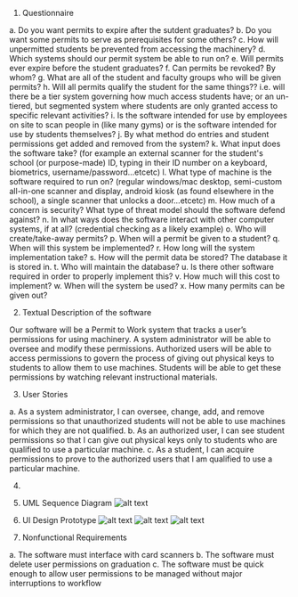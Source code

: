 1. Questionnaire

a. Do you want permits to expire after the sutdent graduates?
b. Do you want some permits to serve as prerequisites for some others?
c. How will unpermitted students be prevented from accessing the machinery?
d. Which systems should our permit system be able to run on?
e. Will permits ever expire before the student graduates?
f. Can permits be revoked? By whom?
g. What are all of the student and faculty groups who will be given permits?
h. Will all permits qualify the student for the same things?? i.e. will there be a tier system governing how much access students have;    or an un-tiered, but segmented system where students are only granted access to specific relevant activities?
i. Is the software intended for use by employees on site to scan people in (like many gyms) or is the software intended for use by          students themselves?
j. By what method do entries and student permissions get added and removed from the system?
k. What input does the software take? (for example an external scanner for the student's school (or purpose-made) ID, typing in their ID    number on a keyboard, biometrics, username/password...etcetc)
l. What type of machine is the software required to run on? (regular windows/mac desktop, semi-custom all-in-one scanner and display,      android kiosk (as found elsewhere in the school), a single scanner that unlocks a door...etcetc)
m. How much of a concern is security? What type of threat model should the software defend against?
n. In what ways does the software interact with other computer systems, if at all? (credential checking as a likely example)
o. Who will create/take-away permits?
p. When will a permit be given to a student?
q. When will this system be implemented?
r. How long will the system implementation take?
s. How will the permit data be stored? The database it is stored in.
t. Who will maintain the database?
u. Is there other software required in order to properly implement this?
v. How much will this cost to implement?
w. When will the system be used?
x. How many permits can be given out?


2. Textual Description of the software

Our software will be a Permit to Work system that tracks a user’s permissions for using machinery. 
A system administrator will be able to oversee and modify these permissions. 
Authorized users will be able to access permissions to govern the process of giving out physical keys to students to allow them to use machines. 
Students will be able to get these permissions by watching relevant instructional materials. 


3. User Stories

a. As a system administrator, I can oversee, change, add, and remove permissions so that unauthorized students will not be able to use machines for which they are not qualified. 
  b. As an authorized user, I can see student permissions so that I can give out physical keys only to students who are qualified to use a particular machine. 
  c. As a student, I can acquire permissions to prove to the authorized users that I am qualified to use a particular machine. 
  

4. 


5. UML Sequence Diagram
![alt text](https://github.com/OU-CS3203-fall2018/permittowork-back-row/blob/master/Basic%20Sequence%20Diagram-1.png "sequence diagram")

6. UI Design Prototype
![alt text](https://github.com/OU-CS3203-fall2018/permittowork-back-row/blob/master/Web%201920%20%E2%80%93%201.png "Mock UI1")
![alt text](https://github.com/OU-CS3203-fall2018/permittowork-back-row/blob/master/Web%201920%20%E2%80%93%202.png "Mock UI2")
![alt text](https://github.com/OU-CS3203-fall2018/permittowork-back-row/blob/master/Web%201920%20%E2%80%93%203.png "Mock UI3")


7. Nonfunctional Requirements

  a. The software must interface with card scanners
  b. The software must delete user permissions on graduation
  c. The software must be quick enough to allow user permissions to be managed without major interruptions to workflow
